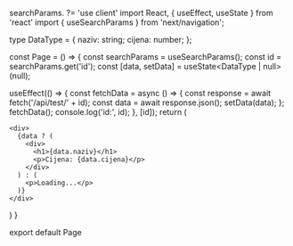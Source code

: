 
searchParams.   ?=
'use client'
import React, { useEffect, useState } from 'react'
import { useSearchParams } from 'next/navigation';


type DataType = {
  naziv: string;
  cijena: number;
};

const Page = () => {
  const searchParams = useSearchParams();
  const id = searchParams.get('id');
  const [data, setData] = useState<DataType | null>(null);

  useEffect(() => {
    const fetchData = async () => {
      const response = await fetch('/api/test/' + id);
      const data = await response.json();
      setData(data);
    };
    fetchData();
    console.log('id:', id);
  }, [id]);
  return (

    <div>
      {data ? (
        <div>
          <h1>{data.naziv}</h1>
          <p>Cijena: {data.cijena}</p>
        </div>
      ) : (
        <p>Loading...</p>
      )}
    </div>
  )
}

export default Page
